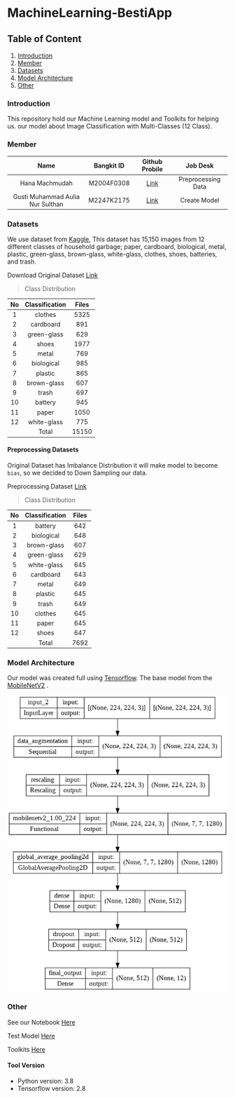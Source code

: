 # MachineLearning-BestiApp

## Table of Content

1. [Introduction](#introduction)
2. [Member](#member)
3. [Datasets](#datasets)
4. [Model Architecture](#model-architecture)
5. [Other](#other)

### Introduction

This repository hold our Machine Learning model and Toolkits for helping us. our model about Image Classification with Multi-Classes (12 Class).

### Member

|             **Name**             | **Bangkit ID** |           **Github Probile**            |    **Job Desk**    |
| :------------------------------: | :------------: | :-------------------------------------: | :----------------: |
|          Hana Machmudah          |   M2004F0308   | [Link](https://github.com/hanamach0703) | Preprocessing Data |
| Gusti Muhammad Aulia Nur Sulthan |   M2247K2175   |    [Link](https://github.com/tnnz20)    |    Create Model    |

### Datasets

We use dataset from [Kaggle](https://www.kaggle.com/), This dataset has 15,150 images from 12 different classes of household garbage; paper, cardboard, biological, metal, plastic, green-glass, brown-glass, white-glass, clothes, shoes, batteries, and trash.

Download Original Dataset [Link](https://www.kaggle.com/datasets/mostafaabla/garbage-classification/)

> Class Distribution

| **No** | **Classification** | **Files** |
| :----: | :----------------: | :-------: |
|   1    |      clothes       |   5325    |
|   2    |     cardboard      |    891    |
|   3    |    green-glass     |    629    |
|   4    |       shoes        |   1977    |
|   5    |       metal        |    769    |
|   6    |     biological     |    985    |
|   7    |      plastic       |    865    |
|   8    |    brown-glass     |    607    |
|   9    |       trash        |    697    |
|   10   |      battery       |    945    |
|   11   |       paper        |   1050    |
|   12   |    white-glass     |    775    |
|        |       Total        |   15150   |

#### Preprocessing Datasets

Original Dataset has Imbalance Distribution it will make model to become `bias`, so we decided to Down Sampling our data.

Preprocessing Dataset [Link](https://drive.google.com/uc?id=1Sm4gAurI9er46i3MqQ5K9_0tPIIbmHSH)

> Class Distribution

| **No** | **Classification** | **Files** |
| :----: | :----------------: | :-------: |
|   1    |      battery       |    642    |
|   2    |     biological     |    648    |
|   3    |    brown-glass     |    607    |
|   4    |    green-glass     |    629    |
|   5    |    white-glass     |    645    |
|   6    |     cardboard      |    643    |
|   7    |       metal        |    649    |
|   8    |      plastic       |    645    |
|   9    |       trash        |    649    |
|   10   |      clothes       |    645    |
|   11   |       paper        |    645    |
|   12   |       shoes        |    647    |
|        |       Total        |   7692    |

### Model Architecture

Our model was created full using [Tensorflow](https://www.tensorflow.org/). The base model from the [MobileNetV2](https://www.tensorflow.org/api_docs/python/tf/keras/applications/mobilenet_v2/MobileNetV2) .

![Model Architecture png](Assets/model_architecture.png)

### Other

See our Notebook [Here](https://github.com/Besti-Corps/MachineLearning-BestiApp/blob/main/Model/model_image_classification.ipynb)

Test Model [Here](https://github.com/Besti-Corps/MachineLearning-BestiApp/blob/main/Model/testing_model.ipynb)

Toolkits [Here](https://github.com/Besti-Corps/MachineLearning-BestiApp/tree/main/Toolkits)

#### Tool Version

- Python version: 3.8
- Tensorflow version: 2.8
